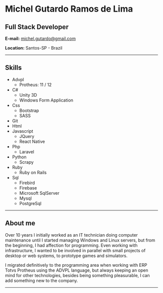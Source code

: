 # Michel Gutardo Ramos de Lima

## Full Stack Developer 

**E-mail:** michel.gutardo@gmail.com

**Location:** Santos-SP - Brazil


---
## Skills

* Advpl
	-	Protheus: 11 / 12
* C#
	- Unity 3D
	- Windows Form Application 
* Css
	- Bootstrap
	- SASS
* Git
* Html
* Javascript
	- JQuery
	- React Native
* Php
	- Laravel
* Python
	- Scrapy
* Ruby
	- Ruby on Rails
* Sql
	-	Firebird
	- Firebase
	- Microsoft SqlServer
	- Mysql
	- PostgreSql
---

## About me
Over 10 years I initially worked as an IT technician doing computer maintenance until I started managing Windows and Linux servers, but from the beginning, I had affection for programming. Even working with infrastructure, I wanted to be involved in parallel with small projects of desktop or web systems, to prototype games and simulators.

I migrated definitively to the programming area when working with ERP Totvs Protheus using the ADVPL language, but always keeping an open mind for other technologies, besides being something pleasurable, I can add something new to the company.

---

